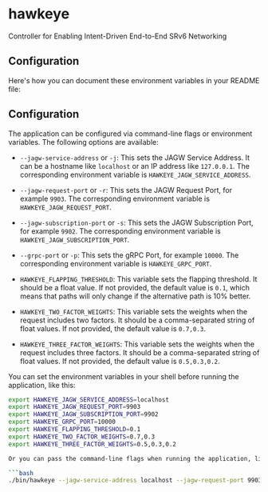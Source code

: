 # hawkeye
Controller for Enabling Intent-Driven End-to-End SRv6 Networking

## Configuration

Here's how you can document these environment variables in your README file:

## Configuration

The application can be configured via command-line flags or environment variables. The following options are available:

- `--jagw-service-address` or `-j`: This sets the JAGW Service Address. It can be a hostname like `localhost` or an IP address like `127.0.0.1`. The corresponding environment variable is `HAWKEYE_JAGW_SERVICE_ADDRESS`.

- `--jagw-request-port` or `-r`: This sets the JAGW Request Port, for example `9903`. The corresponding environment variable is `HAWKEYE_JAGW_REQUEST_PORT`.

- `--jagw-subscription-port` or `-s`: This sets the JAGW Subscription Port, for example `9902`. The corresponding environment variable is `HAWKEYE_JAGW_SUBSCRIPTION_PORT`.

- `--grpc-port` or `-p`: This sets the gRPC Port, for example `10000`. The corresponding environment variable is `HAWKEYE_GRPC_PORT`.

- `HAWKEYE_FLAPPING_THRESHOLD`: This variable sets the flapping threshold. It should be a float value. If not provided, the default value is `0.1`, which means that paths will only change if the alternative path is 10% better.

- `HAWKEYE_TWO_FACTOR_WEIGHTS`: This variable sets the weights when the request includes two factors. It should be a comma-separated string of float values. If not provided, the default value is `0.7,0.3`.

- `HAWKEYE_THREE_FACTOR_WEIGHTS`: This variable sets the weights when the request includes three factors. It should be a comma-separated string of float values. If not provided, the default value is `0.5,0.3,0.2`.


You can set the environment variables in your shell before running the application, like this:

```bash
export HAWKEYE_JAGW_SERVICE_ADDRESS=localhost
export HAWKEYE_JAGW_REQUEST_PORT=9903
export HAWKEYE_JAGW_SUBSCRIPTION_PORT=9902
export HAWKEYE_GRPC_PORT=10000
export HAWKEYE_FLAPPING_THRESHOLD=0.1
export HAWKEYE_TWO_FACTOR_WEIGHTS=0.7,0.3
export HAWKEYE_THREE_FACTOR_WEIGHTS=0.5,0.3,0.2

Or you can pass the command-line flags when running the application, like this:

```bash
./bin/hawkeye --jagw-service-address localhost --jagw-request-port 9903 --jagw-subscription-port 9902 --grpc-port 10000
```